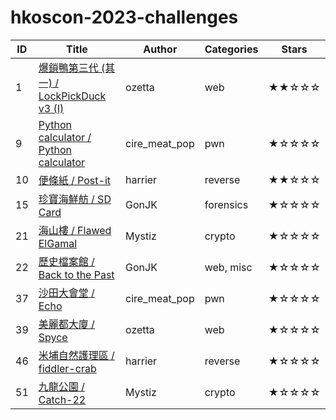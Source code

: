 # hkoscon-2023-challenges

| ID | Title | Author | Categories | Stars |
| --- | --- | --- | --- | --- |
| 1 | [爆鎖鴨第三代 (其一) / LockPickDuck v3 (I)](01-lockpickduck-v3) | ozetta | web | ★★☆☆☆ |
| 9 | [Python calculator / Python calculator](09-pyjail0) | cire_meat_pop | pwn | ★☆☆☆☆ |
| 10 | [便條紙 / Post-it](10-post-it) | harrier | reverse | ★★☆☆☆ |
| 15 | [珍寶海鮮舫 / SD Card](https://github.com/blackb6a/hkcert-ctf-2022-challenges/tree/main/15-sdcard) | GonJK | forensics | ★☆☆☆☆ |
| 21 | [海山樓 / Flawed ElGamal](https://github.com/blackb6a/hkcert-ctf-2022-challenges/tree/main/21-elgamal) | Mystiz | crypto | ★☆☆☆☆ |
| 22 | [歷史檔案館 / Back to the Past](https://github.com/blackb6a/hkcert-ctf-2022-challenges/tree/main/22-back-to-the-past) | GonJK | web, misc | ★☆☆☆☆ |
| 37 | [沙田大會堂 / Echo](https://github.com/blackb6a/hkcert-ctf-2022-challenges/tree/main/37-echo) | cire_meat_pop | pwn | ★☆☆☆☆ |
| 39 | [美麗都大廈 / Spyce](https://github.com/blackb6a/hkcert-ctf-2022-challenges/tree/main/39-spyce) | ozetta | web | ★☆☆☆☆ |
| 46 | [米埔自然護理區 / fiddler-crab](https://github.com/blackb6a/hkcert-ctf-2022-challenges/tree/main/46-chess) | harrier | reverse | ★☆☆☆☆ |
| 51 | [九龍公園 / Catch-22](https://github.com/blackb6a/hkcert-ctf-2022-challenges/tree/main/51-catch-22) | Mystiz | crypto | ★☆☆☆☆ |

